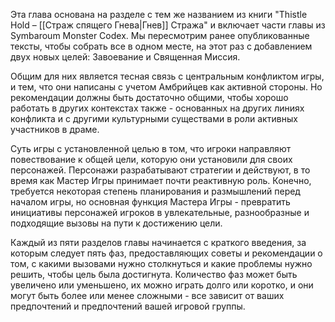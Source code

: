 Эта глава основана на разделе с тем же названием из книги "Thistle Hold – [[Страж спящего Гнева|Гнев]] Стража" и включает части главы из Symbaroum Monster Codex. Мы пересмотрим ранее опубликованные тексты, чтобы собрать все в одном месте, на этот раз с добавлением двух новых целей: Завоевание и Священная Миссия.  

Общим для них является тесная связь с центральным конфликтом игры, и тем, что они написаны с учетом Амбрийцев как активной стороны. Но рекомендации должны быть достаточно общими, чтобы хорошо работать в других контекстах также - основанных на других линиях конфликта и с другими культурными существами в роли активных участников в драме.  

Суть игры с установленной целью в том, что игроки направляют повествование к общей цели, которую они установили для своих персонажей. Персонажи разрабатывают стратегии и действуют, в то время как Мастер Игры принимает почти реактивную роль. Конечно, требуется некоторая степень планирования и размышлений перед началом игры, но основная функция Мастера Игры - превратить инициативы персонажей игроков в увлекательные, разнообразные и подходящие вызовы на пути к достижению цели.  

Каждый из пяти разделов главы начинается с краткого введения, за которым следует пять фаз, предоставляющих советы и рекомендации о том, с какими вызовами нужно столкнуться и какие проблемы нужно решить, чтобы цель была достигнута. Количество фаз может быть увеличено или уменьшено, их можно играть долго или коротко, и они могут быть более или менее сложными - все зависит от ваших предпочтений и предпочтений вашей игровой группы.